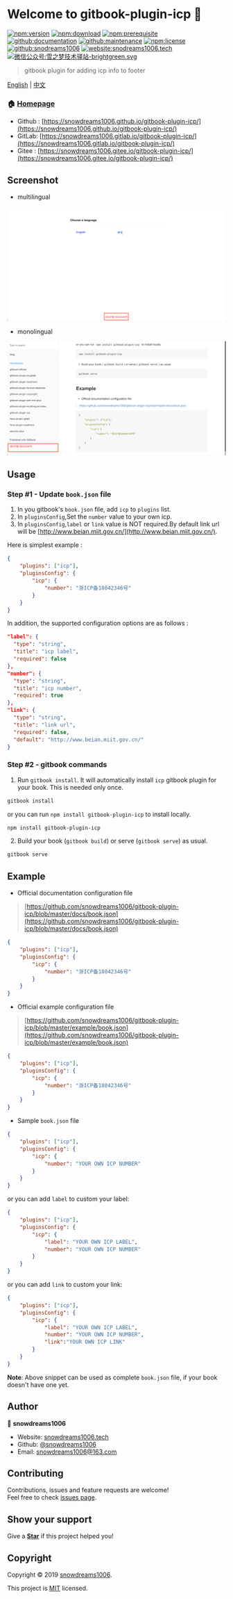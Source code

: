 # Welcome to gitbook-plugin-icp 👋

[![npm:version](https://img.shields.io/npm/v/gitbook-plugin-icp.svg)](https://www.npmjs.com/package/gitbook-plugin-icp)
[![npm:download](https://img.shields.io/npm/dt/gitbook-plugin-icp.svg)](https://www.npmjs.com/package/gitbook-plugin-icp)
[![npm:prerequisite](https://img.shields.io/badge/gitbook-*-blue.svg)](https://www.npmjs.com/package/gitbook-plugin-icp)
[![github:documentation](https://img.shields.io/badge/documentation-yes-brightgreen.svg)](https://github.com/snowdreams1006/gitbook-plugin-icp#readme)
[![github:maintenance](https://img.shields.io/badge/Maintained%3F-yes-green.svg)](https://github.com/snowdreams1006/gitbook-plugin-icp/graphs/commit-activity)
[![npm:license](https://img.shields.io/npm/l/gitbook-plugin-icp.svg)](https://github.com/snowdreams1006/gitbook-plugin-icp/blob/master/LICENSE)
[![github:snodreams1006](https://img.shields.io/badge/github-snowdreams1006-brightgreen.svg)](https://github.com/snowdreams1006)
[![website:snodreams1006.tech](https://img.shields.io/badge/website-snowdreams1006.tech-brightgreen.svg)](https://snowdreams1006.tech/)
[![微信公众号:雪之梦技术驿站-brightgreen.svg](https://img.shields.io/badge/%E5%BE%AE%E4%BF%A1%E5%85%AC%E4%BC%97%E5%8F%B7-%E9%9B%AA%E4%B9%8B%E6%A2%A6%E6%8A%80%E6%9C%AF%E9%A9%BF%E7%AB%99-brightgreen.svg)](https://snowdreams1006.github.io/snowdreams1006-wechat-public.jpeg)

> gitbook plugin for adding icp info to footer

[English](./README.md) | [中文](./README_zh.md)

### 🏠 [Homepage](https://github.com/snowdreams1006/gitbook-plugin-icp#readme)

- Github : [https://snowdreams1006.github.io/gitbook-plugin-icp/](https://snowdreams1006.github.io/gitbook-plugin-icp/)
- GitLab: [https://snowdreams1006.gitlab.io/gitbook-plugin-icp/](https://snowdreams1006.gitlab.io/gitbook-plugin-icp/)
- Gitee : [https://snowdreams1006.gitee.io/gitbook-plugin-icp/](https://snowdreams1006.gitee.io/gitbook-plugin-icp/)

## Screenshot

- multilingual

![icp-multilingual-index-use-preview.png](icp-multilingual-index-use-preview.png)

- monolingual

![icp-monolingual-index-use-preview.png](icp-monolingual-index-use-preview.png)

## Usage

### Step #1 - Update `book.json` file

1. In you gitbook's `book.json` file, add `icp` to `plugins` list.
2. In `pluginsConfig`,Set the `number` value to your own icp.
3. In `pluginsConfig`,`label` or `link` value is NOT required.By default link url will be [http://www.beian.miit.gov.cn/](http://www.beian.miit.gov.cn/).

Here is simplest example :

```json
{
    "plugins": ["icp"],
    "pluginsConfig": {
        "icp": {
            "number": "浙ICP备18042346号"
        }
    }
}
```

In addition, the supported configuration options are as follows : 

```json
"label": {
  "type": "string",
  "title": "icp label",
  "required": false
},
"number": {
  "type": "string",
  "title": "icp number",
  "required": true
},
"link": {
  "type": "string",
  "title": "link url",
  "required": false,
  "default": "http://www.beian.miit.gov.cn/"
}
```

### Step #2 - gitbook commands

1. Run `gitbook install`. It will automatically install `icp` gitbook plugin for your book. This is needed only once.

```bash
gitbook install
```

or you can run `npm install gitbook-plugin-icp` to install locally.

```bash
npm install gitbook-plugin-icp
```

2. Build your book (`gitbook build`) or serve (`gitbook serve`) as usual.

```bash
gitbook serve
```

## Example

- Official documentation configuration file

> [https://github.com/snowdreams1006/gitbook-plugin-icp/blob/master/docs/book.json](https://github.com/snowdreams1006/gitbook-plugin-icp/blob/master/docs/book.json)

```json
{
    "plugins": ["icp"],
    "pluginsConfig": {
        "icp": {
            "number": "浙ICP备18042346号"
        }
    }
}
```

- Official example configuration file

> [https://github.com/snowdreams1006/gitbook-plugin-icp/blob/master/example/book.json](https://github.com/snowdreams1006/gitbook-plugin-icp/blob/master/example/book.json)

```json
{
    "plugins": ["icp"],
    "pluginsConfig": {
        "icp": {
            "number": "浙ICP备18042346号"
        }
    }
}
```

- Sample `book.json` file 

```json
{
    "plugins": ["icp"],
    "pluginsConfig": {
        "icp": {
            "number": "YOUR OWN ICP NUMBER"
        }
    }
}
```

or you can add `label` to custom your label:

```json
{
    "plugins": ["icp"],
    "pluginsConfig": {
        "icp": {
            "label": "YOUR OWN ICP LABEL",
            "number": "YOUR OWN ICP NUMBER"
        }
    }
}
```

or you can add `link` to custom your link:

```json
{
    "plugins": ["icp"],
    "pluginsConfig": {
        "icp": {
            "label": "YOUR OWN ICP LABEL",
            "number": "YOUR OWN ICP NUMBER",
            "link":"YOUR OWN ICP LINK"
        }
    }
}
```

**Note**: Above snippet can be used as complete `book.json` file, if your book doesn't have one yet.

## Author

👤 **snowdreams1006**

- Website: [snowdreams1006.tech](https://snowdreams1006.tech/)
- Github: [@snowdreams1006](https://github.com/snowdreams1006)
- Email: [snowdreams1006@163.com](mailto:snowdreams1006@163.com)

## Contributing

Contributions, issues and feature requests are welcome!<br />Feel free to check [issues page](https://github.com/snowdreams1006/gitbook-plugin-icp/issues).

## Show your support

Give a [**Star**](https://github.com/snowdreams1006/gitbook-plugin-icp) if this project helped you!

## Copyright

Copyright © 2019 [snowdreams1006](https://github.com/snowdreams1006).

This project is [MIT](https://github.com/snowdreams1006/gitbook-plugin-icp/blob/master/LICENSE) licensed.